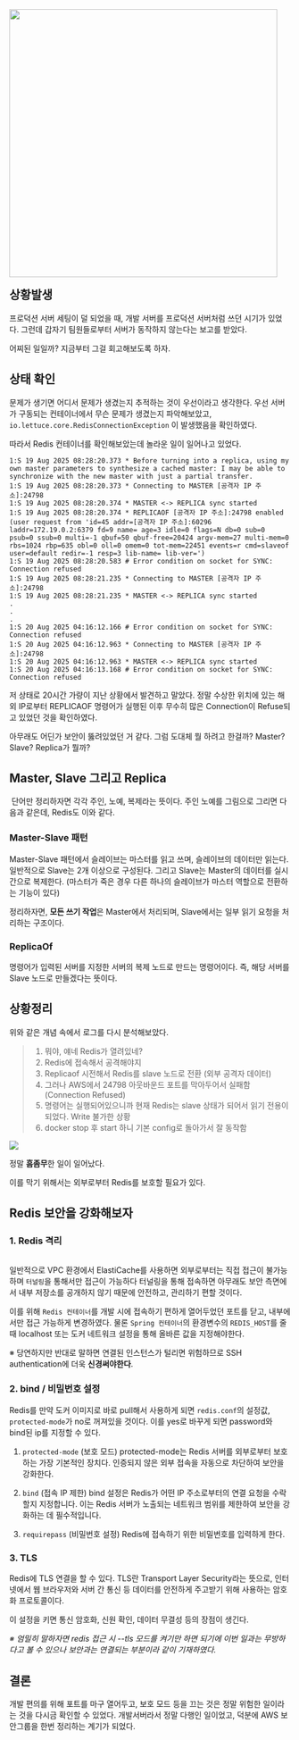 <img src="https://velog.velcdn.com/images/ysj7191/post/4d339200-45d1-4dc0-ad5f-429ef6fbe7d8/image.png" style="float: left;" width="480" />
<p style="clear: both;"></p>

<h2 id="상황발생">상황발생</h2>
<p>프로덕션 서버 세팅이 덜 되었을 때, 개발 서버를 프로덕션 서버처럼 쓰던 시기가 있었다.
그런데 갑자기 팀원들로부터 서버가 동작하지 않는다는 보고를 받았다.</p>
<p>어찌된 일일까? 지금부터 그걸 회고해보도록 하자. </p>
<h2 id="상태-확인">상태 확인</h2>
<p>문제가 생기면 어디서 문제가 생겼는지 추적하는 것이 우선이라고 생각한다.
우선 서버가 구동되는 컨테이너에서 무슨 문제가 생겼는지 파악해보았고, <code>io.lettuce.core.RedisConnectionException</code> 이 발생했음을 확인하였다.</p>
<p>따라서 Redis 컨테이너를 확인해보았는데 놀라운 일이 일어나고 있었다.</p>
<pre><code>1:S 19 Aug 2025 08:28:20.373 * Before turning into a replica, using my own master parameters to synthesize a cached master: I may be able to synchronize with the new master with just a partial transfer.
1:S 19 Aug 2025 08:28:20.373 * Connecting to MASTER [공격자 IP 주소]:24798
1:S 19 Aug 2025 08:28:20.374 * MASTER &lt;-&gt; REPLICA sync started
1:S 19 Aug 2025 08:28:20.374 * REPLICAOF [공격자 IP 주소]:24798 enabled (user request from 'id=45 addr=[공격자 IP 주소]:60296 laddr=172.19.0.2:6379 fd=9 name= age=3 idle=0 flags=N db=0 sub=0 psub=0 ssub=0 multi=-1 qbuf=50 qbuf-free=20424 argv-mem=27 multi-mem=0 rbs=1024 rbp=635 obl=0 oll=0 omem=0 tot-mem=22451 events=r cmd=slaveof user=default redir=-1 resp=3 lib-name= lib-ver=')
1:S 19 Aug 2025 08:28:20.583 # Error condition on socket for SYNC: Connection refused
1:S 19 Aug 2025 08:28:21.235 * Connecting to MASTER [공격자 IP 주소]:24798
1:S 19 Aug 2025 08:28:21.235 * MASTER &lt;-&gt; REPLICA sync started
.
.
.
1:S 20 Aug 2025 04:16:12.166 # Error condition on socket for SYNC: Connection refused
1:S 20 Aug 2025 04:16:12.963 * Connecting to MASTER [공격자 IP 주소]:24798
1:S 20 Aug 2025 04:16:12.963 * MASTER &lt;-&gt; REPLICA sync started
1:S 20 Aug 2025 04:16:13.168 # Error condition on socket for SYNC: Connection refused</code></pre><p>저 상태로 20시간 가량이 지난 상황에서 발견하고 말았다.
정말 수상한 위치에 있는 해외 IP로부터 REPLICAOF 명령어가 실행된 이후 무수히 많은 Connection이 Refuse되고 있었던 것을 확인하였다.</p>
<p>아무래도 어딘가 보안이 뚫려있었던 거 같다.
그럼 도대체 뭘 하려고 한걸까? Master? Slave? Replica가 뭘까?</p>
<h2 id="master-slave-그리고-replica">Master, Slave 그리고 Replica</h2>
<p><img alt="" src="https://velog.velcdn.com/images/ysj7191/post/4c6de1f9-132c-4c8c-af60-fba41a5a7f6c/image.png" />
단어만 정리하자면 각각 주인, 노예, 복제라는 뜻이다.
주인 노예를 그림으로 그리면 다음과 같은데, Redis도 이와 같다.</p>
<h3 id="master-slave-패턴">Master-Slave 패턴</h3>
<p>Master-Slave 패턴에서 슬레이브는 마스터를 읽고 쓰며, 슬레이브의 데이터만 읽는다.
일반적으로 Slave는 2개 이상으로 구성된다. 그리고 Slave는 Master의 데이터를 실시간으로 복제한다.
(마스터가 죽은 경우 다른 하나의 슬레이브가 마스터 역할으로 전환하는 기능이 있다)</p>
<p>정리하자면, <strong>모든 쓰기 작업</strong>은 Master에서 처리되며, Slave에서는 일부 읽기 요청을 처리하는 구조이다.</p>
<h3 id="replicaof">ReplicaOf</h3>
<p>명령어가 입력된 서버를 지정한 서버의 복제 노드로 만드는 명령어이다.
즉, 해당 서버를 Slave 노드로 만들겠다는 뜻이다.</p>
<h2 id="상황정리">상황정리</h2>
<p>위와 같은 개념 속에서 로그를 다시 분석해보았다.</p>
<blockquote>
<ol>
<li>뭐야, 얘네 Redis가 열려있네?</li>
<li>Redis에 접속해서 공격해야지</li>
<li>Replicaof 시전해서 Redis를 slave 노드로 전환 (외부 공격자 데이터)</li>
<li>그러나 AWS에서 24798 아웃바운드 포트를 막아두어서 실패함 (Connection Refused)</li>
<li>명령어는 실행되어있으니까 현재 Redis는 slave 상태가 되어서 읽기 전용이 되었다. Write 불가한 상황</li>
<li>docker stop 후 start 하니 기본 config로 돌아가서 잘 동작함</li>
</ol>
</blockquote>
<img src="https://media1.tenor.com/m/UyeUDZucVzUAAAAd/shocked-surprised.gif" />

<p>정말 <strong>흠좀무</strong>한 일이 일어났다.</p>
<p>이를 막기 위해서는 외부로부터 Redis를 보호할 필요가 있다.</p>
<h2 id="redis-보안을-강화해보자">Redis 보안을 강화해보자</h2>
<h3 id="1-redis-격리">1. Redis 격리</h3>
<p><img alt="" src="https://velog.velcdn.com/images/ysj7191/post/493f8ec1-8686-4f51-8d4d-0751be4893de/image.png" /></p>
<p>일반적으로 VPC 환경에서 ElastiCache를 사용하면 외부로부터는 직접 접근이 불가능하며 <code>터널링</code>을 통해서만 접근이 가능하다
터널링을 통해 접속하면 아무래도 보안 측면에서 내부 저장소를 공개하지 않기 때문에 안전하고, 관리하기 편할 것이다.</p>
<p>이를 위해 <code>Redis 컨테이너</code>를 개발 시에 접속하기 편하게 열어두었던 포트를 닫고, 내부에서만 접근 가능하게 변경하였다.
물론 <code>Spring 컨테이너</code>의 환경변수의 <code>REDIS_HOST</code>를 줄 때 localhost 또는 도커 네트워크 설정을 통해 올바른 값을 지정해야한다.</p>
<p>※ 당연하지만 반대로 말하면 연결된 인스턴스가 털리면 위험하므로 SSH authentication에 더욱 <strong>신경써야한다</strong>.</p>
<h3 id="2-bind--비밀번호-설정">2. bind / 비밀번호 설정</h3>
<p>Redis를 만약 도커 이미지로 바로 pull해서 사용하게 되면 <code>redis.conf</code>의 설정값, <code>protected-mode</code>가 no로 꺼져있을 것이다.
이를 yes로 바꾸게 되면 password와 bind된 ip를 지정할 수 있다.</p>
<ol>
<li><p><code>protected-mode</code> (보호 모드)
protected-mode는 Redis 서버를 외부로부터 보호하는 가장 기본적인 장치다. 
인증되지 않은 외부 접속을 자동으로 차단하여 보안을 강화한다.</p>
</li>
<li><p><code>bind</code> (접속 IP 제한)
bind 설정은 Redis가 어떤 IP 주소로부터의 연결 요청을 수락할지 지정합니다. 이는 Redis 서버가 노출되는 네트워크 범위를 제한하여 보안을 강화하는 데 필수적입니다.</p>
</li>
<li><p><code>requirepass</code> (비밀번호 설정)
Redis에 접속하기 위한 비밀번호를 입력하게 한다.</p>
</li>
</ol>
<h3 id="3-tls">3. TLS</h3>
<p>Redis에 TLS 연결을 할 수 있다. TLS란 Transport Layer Security라는 뜻으로,  인터넷에서 웹 브라우저와 서버 간 통신 등 데이터를 안전하게 주고받기 위해 사용하는 암호화 프로토콜이다.</p>
<p>이 설정을 키면 통신 암호화, 신원 확인, 데이터 무결성 등의 장점이 생긴다.</p>
<p><em>※ 엄밀히 말하자면 redis 접근 시 --tls 모드를 켜기만 하면 되기에 이번 일과는 무방하다고 볼 수 있으나 보안과는 연결되는 부분이라 같이 기재하였다.</em></p>
<h2 id="결론">결론</h2>
<p>개발 편의를 위해 포트를 마구 열어두고, 보호 모드 등을 끄는 것은 정말 위험한 일이라는 것을 다시금 확인할 수 있었다.
개발서버라서 정말 다행인 일이었고, 덕분에 AWS 보안그룹을 한번 정리하는 계기가 되었다.</p>